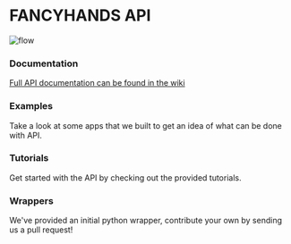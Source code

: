 FANCYHANDS API
======

![flow](http://www.fancyhands.com/images/api-tutorials/Flow-Chart.png)

### Documentation
[Full API documentation can be found in the wiki](https://github.com/fancyhands/fh-api/wiki)

### Examples
Take a look at some apps that we built to get an idea of what can be done with API.

### Tutorials
Get started with the API by checking out the provided tutorials.

### Wrappers
We've provided an initial python wrapper, contribute your own by sending us a pull request!

